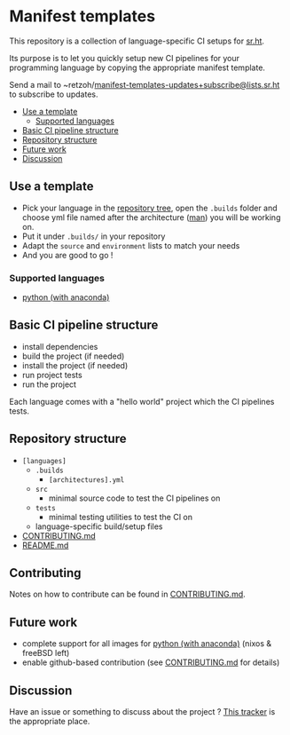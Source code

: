 Manifest templates
==================

This repository is a collection of language-specific CI setups for
[sr.ht](https://meta.sr.ht/).

Its purpose is to let you quickly setup new CI pipelines for your
programming language by copying the appropriate manifest template.

Send a mail to ~retzoh/manifest-templates-updates+subscribe@lists.sr.ht
to subscribe to updates.

- [Use a template](#use-a-template)
  - [Supported languages](#supported-languages)
- [Basic CI pipeline structure](#basic-ci-pipeline-structure)
- [Repository structure](#repository-structure)
- [Future work](#future-work)
- [Discussion](#discussion)

## Use a template
- Pick your language in the
[repository tree](https://git.sr.ht/~retzoh/manifest_templates/tree),
open the `.builds` folder and choose yml file named after the
architecture ([man](https://man.sr.ht/builds.sr.ht/compatibility.md))
you will be working on.
- Put it under `.builds/` in your repository
- Adapt the `source` and `environment` lists to match your needs
- And you are good to go !

### Supported languages
- [python (with anaconda)](https://git.sr.ht/~retzoh/manifest_templates/tree/master/python_anaconda/.builds)

## Basic CI pipeline structure
- install dependencies
- build the project (if needed)
- install the project (if needed)
- run project tests
- run the project

Each language comes with a "hello world" project which the CI
pipelines tests.

## Repository structure
- `[languages]`
    - `.builds`
        - `[architectures].yml`
    - `src`
        - minimal source code to test the CI pipelines on
    - `tests`
        - minimal testing utilities to test the CI on
    - language-specific build/setup files
- [CONTRIBUTING.md](https://git.sr.ht/~retzoh/manifest_templates/tree/master/CONTRIBUTING.md)
- [README.md](https://git.sr.ht/~retzoh/manifest_templates/tree/master/README.md)

## Contributing
Notes on how to contribute can be found in [CONTRIBUTING.md](https://git.sr.ht/~retzoh/manifest_templates/tree/master/CONTRIBUTING.md).

## Future work
- complete support for all images for [python (with anaconda)](https://git.sr.ht/~retzoh/manifest_templates/tree/master/python_anaconda/.builds)
(nixos & freeBSD left)
- enable github-based contribution (see [CONTRIBUTING.md](https://git.sr.ht/~retzoh/manifest_templates/tree/master/CONTRIBUTING.md)
for details)

## Discussion
Have an issue or something to discuss about the project ?
[This tracker](https://todo.sr.ht/~retzoh/manifest-templates-discussions)
is the appropriate place.
